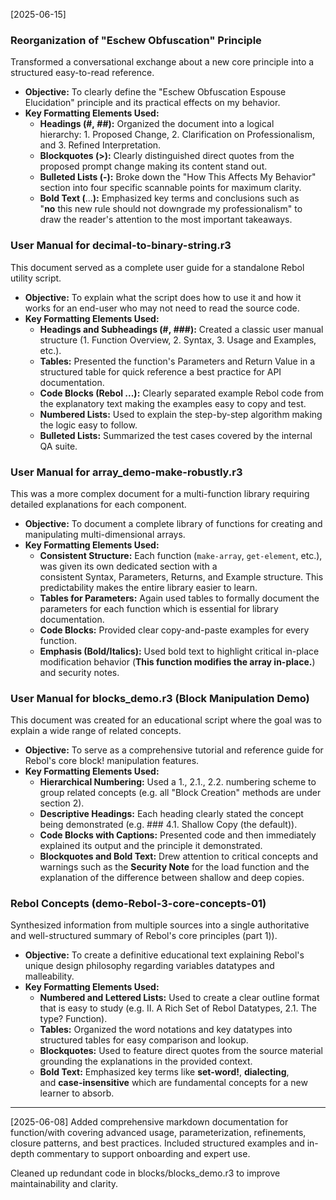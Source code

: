 [2025-06-15]

### Reorganization of "Eschew Obfuscation" Principle
Transformed a conversational exchange about a new core principle into a structured easy-to-read reference.
- **Objective:** To clearly define the "Eschew Obfuscation Espouse Elucidation" principle and its practical effects on my behavior.
- **Key Formatting Elements Used:**
    - **Headings (#, ##):** Organized the document into a logical hierarchy: 1. Proposed Change, 2. Clarification on Professionalism, and 3. Refined Interpretation.
    - **Blockquotes (>):** Clearly distinguished direct quotes from the proposed prompt change making its content stand out.
    - **Bulleted Lists (-):** Broke down the "How This Affects My Behavior" section into four specific scannable points for maximum clarity.
    - **Bold Text (**...**):** Emphasized key terms and conclusions such as "**no** this new rule should not downgrade my professionalism" to draw the reader's attention to the most important takeaways.
### User Manual for decimal-to-binary-string.r3
This document served as a complete user guide for a standalone Rebol utility script.
- **Objective:** To explain what the script does how to use it and how it works for an end-user who may not need to read the source code.
- **Key Formatting Elements Used:**
    - **Headings and Subheadings (#, ###):** Created a classic user manual structure (1. Function Overview, 2. Syntax, 3. Usage and Examples, etc.).
    - **Tables:** Presented the function's Parameters and Return Value in a structured table for quick reference a best practice for API documentation.
    - **Code Blocks (Rebol ...):** Clearly separated example Rebol code from the explanatory text making the examples easy to copy and test.
    - **Numbered Lists:** Used to explain the step-by-step algorithm making the logic easy to follow.
    - **Bulleted Lists:** Summarized the test cases covered by the internal QA suite.
### User Manual for array_demo-make-robustly.r3
This was a more complex document for a multi-function library requiring detailed explanations for each component.
- **Objective:** To document a complete library of functions for creating and manipulating multi-dimensional arrays.
- **Key Formatting Elements Used:**
    - **Consistent Structure:** Each function (`make-array`, `get-element`, etc.), was given its own dedicated section with a consistent Syntax, Parameters, Returns, and Example structure. This predictability makes the entire library easier to learn.
    - **Tables for Parameters:** Again used tables to formally document the parameters for each function which is essential for library documentation.
    - **Code Blocks:** Provided clear copy-and-paste examples for every function.
    - **Emphasis (Bold/Italics):** Used bold text to highlight critical in-place modification behavior (**This function modifies the array in-place.**) and security notes.
### User Manual for blocks_demo.r3 (Block Manipulation Demo)
This document was created for an educational script where the goal was to explain a wide range of related concepts.
- **Objective:** To serve as a comprehensive tutorial and reference guide for Rebol's core block! manipulation features.
- **Key Formatting Elements Used:**
    - **Hierarchical Numbering:** Used a 1., 2.1., 2.2. numbering scheme to group related concepts (e.g. all "Block Creation" methods are under section 2).
    - **Descriptive Headings:** Each heading clearly stated the concept being demonstrated (e.g. ### 4.1. Shallow Copy (the default)).
    - **Code Blocks with Captions:** Presented code and then immediately explained its output and the principle it demonstrated.
    - **Blockquotes and Bold Text:** Drew attention to critical concepts and warnings such as the **Security Note** for the load function and the explanation of the difference between shallow and deep copies.
### Rebol Concepts (demo-Rebol-3-core-concepts-01)
Synthesized information from multiple sources into a single authoritative and well-structured summary of Rebol's core principles (part 1)).
- **Objective:** To create a definitive educational text explaining Rebol's unique design philosophy regarding variables datatypes and malleability.
- **Key Formatting Elements Used:**
    - **Numbered and Lettered Lists:** Used to create a clear outline format that is easy to study (e.g. II. A Rich Set of Rebol Datatypes, 2.1. The type? Function).
    - **Tables:** Organized the word notations and key datatypes into structured tables for easy comparison and lookup.
    - **Blockquotes:** Used to feature direct quotes from the source material grounding the explanations in the provided context.
    - **Bold Text:** Emphasized key terms like **set-word!**, **dialecting**, and **case-insensitive** which are fundamental concepts for a new learner to absorb.

---

[2025-06-08]
Added comprehensive markdown documentation for function/with covering advanced usage, parameterization, refinements, closure patterns, and best practices. Included structured examples and in-depth commentary to support onboarding and expert use.

Cleaned up redundant code in blocks/blocks_demo.r3 to improve maintainability and clarity.
